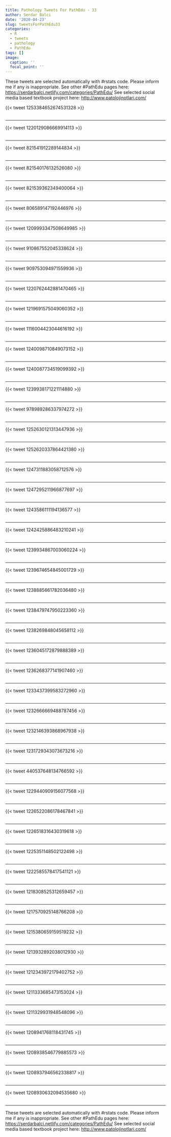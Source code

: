 ```yaml
---
title: Pathology Tweets For PathEdu - 33
author: Serdar Balci
date: '2020-04-23'
slug: tweetsForPathEdu33
categories:
  - R
  - tweets
  - pathology
  - PathEdu
tags: []
image:
  caption: ''
  focal_point: ''
---
```



These tweets are selected automatically with #rstats code. Please inform me if any is inappropriate.
See other #PathEdu pages here: https://serdarbalci.netlify.com/categories/PathEdu/ 
See selected social media based textbook project here: http://www.patolojinotlari.com/

{{< tweet 1253384652674531328 >}}
<br>
<br>
<hr>
{{< tweet 1220129086669914113 >}}
<br>
<br>
<hr>
{{< tweet 821541912289144834 >}}
<br>
<br>
<hr>
{{< tweet 821540176132526080 >}}
<br>
<br>
<hr>
{{< tweet 821539362349400064 >}}
<br>
<br>
<hr>
{{< tweet 806589147192446976 >}}
<br>
<br>
<hr>
{{< tweet 1209993347508649985 >}}
<br>
<br>
<hr>
{{< tweet 910867552045338624 >}}
<br>
<br>
<hr>
{{< tweet 909753094971559936 >}}
<br>
<br>
<hr>
{{< tweet 1220762442881470465 >}}
<br>
<br>
<hr>
{{< tweet 1219691575049060352 >}}
<br>
<br>
<hr>
{{< tweet 1116004423044616192 >}}
<br>
<br>
<hr>
{{< tweet 1240098710849073152 >}}
<br>
<br>
<hr>
{{< tweet 1240087734519099392 >}}
<br>
<br>
<hr>
{{< tweet 1239938171221114880 >}}
<br>
<br>
<hr>
{{< tweet 978989286337974272 >}}
<br>
<br>
<hr>
{{< tweet 1252630121313447936 >}}
<br>
<br>
<hr>
{{< tweet 1252620337864421380 >}}
<br>
<br>
<hr>
{{< tweet 1247311883058712576 >}}
<br>
<br>
<hr>
{{< tweet 1247295211966877697 >}}
<br>
<br>
<hr>
{{< tweet 1243586111194136577 >}}
<br>
<br>
<hr>
{{< tweet 1242425886483210241 >}}
<br>
<br>
<hr>
{{< tweet 1239934867003060224 >}}
<br>
<br>
<hr>
{{< tweet 1239674654845001729 >}}
<br>
<br>
<hr>
{{< tweet 1238885661782036480 >}}
<br>
<br>
<hr>
{{< tweet 1238479747950223360 >}}
<br>
<br>
<hr>
{{< tweet 1238269848045658112 >}}
<br>
<br>
<hr>
{{< tweet 1236045172879888389 >}}
<br>
<br>
<hr>
{{< tweet 1236268377141907460 >}}
<br>
<br>
<hr>
{{< tweet 1233437399583272960 >}}
<br>
<br>
<hr>
{{< tweet 1232666669488787456 >}}
<br>
<br>
<hr>
{{< tweet 1232146393868967938 >}}
<br>
<br>
<hr>
{{< tweet 1231729343073673216 >}}
<br>
<br>
<hr>
{{< tweet 440537648134766592 >}}
<br>
<br>
<hr>
{{< tweet 1229440909156077568 >}}
<br>
<br>
<hr>
{{< tweet 1226522086178467841 >}}
<br>
<br>
<hr>
{{< tweet 1226518316430319618 >}}
<br>
<br>
<hr>
{{< tweet 1225351148502122498 >}}
<br>
<br>
<hr>
{{< tweet 1222585578417541121 >}}
<br>
<br>
<hr>
{{< tweet 1218308525312659457 >}}
<br>
<br>
<hr>
{{< tweet 1217570925148766208 >}}
<br>
<br>
<hr>
{{< tweet 1215380659159519232 >}}
<br>
<br>
<hr>
{{< tweet 1213932892038012930 >}}
<br>
<br>
<hr>
{{< tweet 1212343972179402752 >}}
<br>
<br>
<hr>
{{< tweet 1211333685473153024 >}}
<br>
<br>
<hr>
{{< tweet 1211329931948548096 >}}
<br>
<br>
<hr>
{{< tweet 1208941768118431745 >}}
<br>
<br>
<hr>
{{< tweet 1208938546779885573 >}}
<br>
<br>
<hr>
{{< tweet 1208937946562338817 >}}
<br>
<br>
<hr>
{{< tweet 1208930632094535680 >}}
<br>
<br>
<hr>


These tweets are selected automatically with #rstats code. Please inform me if any is inappropriate.
See other #PathEdu pages here: https://serdarbalci.netlify.com/categories/PathEdu/ 
See selected social media based textbook project here: http://www.patolojinotlari.com/

